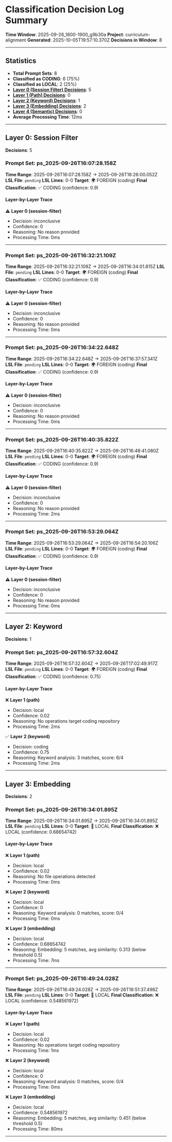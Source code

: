 # Classification Decision Log Summary

**Time Window**: 2025-09-26_1800-1900_g9b30a
**Project**: curriculum-alignment
**Generated**: 2025-10-05T19:57:10.370Z
**Decisions in Window**: 8

---

## Statistics

- **Total Prompt Sets**: 8
- **Classified as CODING**: 6 (75%)
- **Classified as LOCAL**: 2 (25%)
- **[Layer 0 (Session Filter) Decisions](#layer-0-session-filter)**: 5
- **[Layer 1 (Path) Decisions](#layer-1-path)**: 0
- **[Layer 2 (Keyword) Decisions](#layer-2-keyword)**: 1
- **[Layer 3 (Embedding) Decisions](#layer-3-embedding)**: 2
- **[Layer 4 (Semantic) Decisions](#layer-4-semantic)**: 0
- **Average Processing Time**: 12ms

---

## Layer 0: Session Filter

**Decisions**: 5

### Prompt Set: ps_2025-09-26T16:07:28.158Z

**Time Range**: 2025-09-26T16:07:28.158Z → 2025-09-26T16:26:00.052Z
**LSL File**: `pending`
**LSL Lines**: 0-0
**Target**: 🌍 FOREIGN (coding)
**Final Classification**: ✅ CODING (confidence: 0.9)

#### Layer-by-Layer Trace

⚠️ **Layer 0 (session-filter)**
- Decision: inconclusive
- Confidence: 0
- Reasoning: No reason provided
- Processing Time: 0ms

---

### Prompt Set: ps_2025-09-26T16:32:21.109Z

**Time Range**: 2025-09-26T16:32:21.109Z → 2025-09-26T16:34:01.815Z
**LSL File**: `pending`
**LSL Lines**: 0-0
**Target**: 🌍 FOREIGN (coding)
**Final Classification**: ✅ CODING (confidence: 0.9)

#### Layer-by-Layer Trace

⚠️ **Layer 0 (session-filter)**
- Decision: inconclusive
- Confidence: 0
- Reasoning: No reason provided
- Processing Time: 0ms

---

### Prompt Set: ps_2025-09-26T16:34:22.648Z

**Time Range**: 2025-09-26T16:34:22.648Z → 2025-09-26T16:37:57.341Z
**LSL File**: `pending`
**LSL Lines**: 0-0
**Target**: 🌍 FOREIGN (coding)
**Final Classification**: ✅ CODING (confidence: 0.9)

#### Layer-by-Layer Trace

⚠️ **Layer 0 (session-filter)**
- Decision: inconclusive
- Confidence: 0
- Reasoning: No reason provided
- Processing Time: 0ms

---

### Prompt Set: ps_2025-09-26T16:40:35.822Z

**Time Range**: 2025-09-26T16:40:35.822Z → 2025-09-26T16:48:41.080Z
**LSL File**: `pending`
**LSL Lines**: 0-0
**Target**: 🌍 FOREIGN (coding)
**Final Classification**: ✅ CODING (confidence: 0.9)

#### Layer-by-Layer Trace

⚠️ **Layer 0 (session-filter)**
- Decision: inconclusive
- Confidence: 0
- Reasoning: No reason provided
- Processing Time: 2ms

---

### Prompt Set: ps_2025-09-26T16:53:29.064Z

**Time Range**: 2025-09-26T16:53:29.064Z → 2025-09-26T16:54:20.106Z
**LSL File**: `pending`
**LSL Lines**: 0-0
**Target**: 🌍 FOREIGN (coding)
**Final Classification**: ✅ CODING (confidence: 0.9)

#### Layer-by-Layer Trace

⚠️ **Layer 0 (session-filter)**
- Decision: inconclusive
- Confidence: 0
- Reasoning: No reason provided
- Processing Time: 0ms

---

## Layer 2: Keyword

**Decisions**: 1

### Prompt Set: ps_2025-09-26T16:57:32.604Z

**Time Range**: 2025-09-26T16:57:32.604Z → 2025-09-26T17:02:49.917Z
**LSL File**: `pending`
**LSL Lines**: 0-0
**Target**: 🌍 FOREIGN (coding)
**Final Classification**: ✅ CODING (confidence: 0.75)

#### Layer-by-Layer Trace

❌ **Layer 1 (path)**
- Decision: local
- Confidence: 0.02
- Reasoning: No operations target coding repository
- Processing Time: 2ms

✅ **Layer 2 (keyword)**
- Decision: coding
- Confidence: 0.75
- Reasoning: Keyword analysis: 3 matches, score: 6/4
- Processing Time: 2ms

---

## Layer 3: Embedding

**Decisions**: 2

### Prompt Set: ps_2025-09-26T16:34:01.895Z

**Time Range**: 2025-09-26T16:34:01.895Z → 2025-09-26T16:34:01.895Z
**LSL File**: `pending`
**LSL Lines**: 0-0
**Target**: 📍 LOCAL
**Final Classification**: ❌ LOCAL (confidence: 0.68654742)

#### Layer-by-Layer Trace

❌ **Layer 1 (path)**
- Decision: local
- Confidence: 0.02
- Reasoning: No file operations detected
- Processing Time: 0ms

❌ **Layer 2 (keyword)**
- Decision: local
- Confidence: 0
- Reasoning: Keyword analysis: 0 matches, score: 0/4
- Processing Time: 0ms

❌ **Layer 3 (embedding)**
- Decision: local
- Confidence: 0.68654742
- Reasoning: Embedding: 5 matches, avg similarity: 0.313 (below threshold 0.5)
- Processing Time: 7ms

---

### Prompt Set: ps_2025-09-26T16:49:24.028Z

**Time Range**: 2025-09-26T16:49:24.028Z → 2025-09-26T16:51:37.498Z
**LSL File**: `pending`
**LSL Lines**: 0-0
**Target**: 📍 LOCAL
**Final Classification**: ❌ LOCAL (confidence: 0.548561972)

#### Layer-by-Layer Trace

❌ **Layer 1 (path)**
- Decision: local
- Confidence: 0.02
- Reasoning: No operations target coding repository
- Processing Time: 1ms

❌ **Layer 2 (keyword)**
- Decision: local
- Confidence: 0
- Reasoning: Keyword analysis: 0 matches, score: 0/4
- Processing Time: 0ms

❌ **Layer 3 (embedding)**
- Decision: local
- Confidence: 0.548561972
- Reasoning: Embedding: 5 matches, avg similarity: 0.451 (below threshold 0.5)
- Processing Time: 80ms

---


